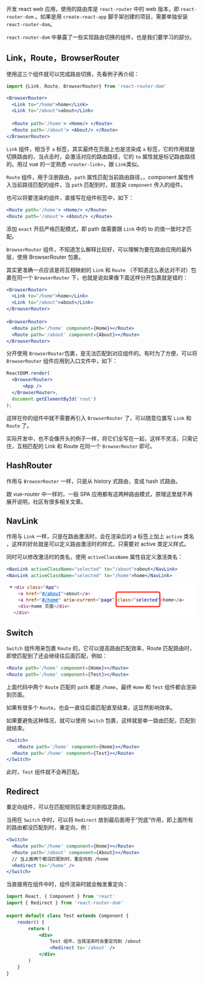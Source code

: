 开发 react web 应用，使用的路由库是 `react-router` 中的 web 版本，即 `react-router-dom` 。如果是用 `create-react-app` 脚手架创建的项目，需要单独安装 `react-router-dom`。

`react-router-dom` 中暴露了一些实现路由切换的组件，也是我们要学习的部分。



## Link，Route，BrowserRouter

使用这三个组件就可以完成路由切换，先看例子再介绍：

```js
import {Link, Route, BrowserRouter} from 'react-router-dom'
```

```jsx
<BrowserRouter>
  <Link to="/home">home</Link>
  <Link to="/about">about</Link>

  <Route path='/home'> <Home/> </Route>
  <Route path='/about'> <About/> </Route>
</BrowserRouter>
```



`Link` 组件，相当于 `a` 标签，其实最终在页面上也是渲染成 `a` 标签，它的作用就是切换路由的，当点击时，会激活对应的路由路径，它的 `to` 属性就是标记路由路径的。用过 vue 的一定熟悉 `<router-link>`，跟 `Link`类似。 



`Route` 组件，用于注册路由，`path` 属性匹配当前路由路径，，component 属性传入当前路径匹配的组件，当 `path` 匹配到时，就渲染 `component` 传入的组件。

也可以将要渲染的组件，直接写在组件标签中，如下：

```jsx
<Route path='/home'> <Home/> </Route>
<Route path='/about'> <About/> </Route>
```

添加 `exact` 开启严格匹配模式，即 path 值需要跟 `Link` 中的 to 的值一致时才匹配。

`BrowserRouter` 组件，不知道怎么解释比较好，可以理解为要在路由应用的最外层，使用 BrowserRouter 包裹。

其实更准确一点应该是将互相映射的 `Link` 和 `Route` （不知道这么表达对不对）包裹在同一个 `BrowserRouter` 下，也就是说如果像下面这样分开包裹就是错的：

```jsx
<BrowserRouter>
  <Link to="/home">home</Link>
  <Link to="/about">about</Link>
</BrowserRouter>

<BrowserRouter>
  <Route path='/home' component={Home}></Route>
  <Route path='/about' component={About}></Route>
</BrowserRouter>
```

分开使用 `BrowserRouter`包裹，是无法匹配到对应组件的。有时为了方便，可以将 `BrowserRouter` 组件应用到入口文件中，如下：

```jsx
ReactDOM.render(
  <BrowserRouter>
      <App />
  </BrowserRouter>,
  document.getElementById('root')
);
```

这样在你的组件中就不需要再引入 `BrowserRouter` 了，可以随意位置写 `Link` 和 `Route` 了。

实际开发中，也不会像开头的例子一样，将它们全写在一起，这样不灵活，只需记住，互相匹配的 Link 和 Route 在同一个 `BrowserRouter` 即可。



## HashRouter

作用与 `BrowserRouter` 一样，只是从 history 式路由，变成 hash 式路由。

跟 vue-router 中一样的，一般 SPA 应用都有这两种路由模式，原理这里就不再展开说明，社区有很多相关文章。



## NavLink

作用与 `Link` 一样，只是在路由激活时，会在渲染后的 a 标签上加上 `active` 类名 ，这样的好处就是可以定义路由激活时的样式，只需要对 active 类定义样式。

同时可以修改激活时的类名，使用 `activeClassName` 属性自定义激活类名：

```jsx
<NavLink activeClassName="selected" to="/about">about</NavLink>
<NavLink activeClassName="selected" to="/home">home</NavLink>
```

![image-20210831142543538](./images/image-20210831142543538.png)



## Switch

`Switch` 组件用来包裹 `Route` 的，它可以提高路由匹配效率，Route 匹配路由时，即使匹配到了还会继续往后面匹配，例如：

```jsx
<Route path='/home' component={Home}></Route>
<Route path='/home' component={Test}></Route>
```

上面代码中两个 `Route` 匹配的 `path` 都是 `/home`，最终 `Home` 和 `Test` 组件都会渲染到页面。

如果有很多个 `Route`，也会一直往后面匹配直至结束，这显然影响效率。

如果要避免这种情况，就可以使用 `Switch` 包裹，这样就是单一路由匹配，匹配到就结束。

```jsx
<Switch>
	<Route path='/home' component={Home}></Route>
  <Route path='/home' component={Test}></Route>
</Switch>
```

此时，`Test` 组件就不会再匹配。

## Redirect

重定向组件，可以在匹配规则后重定向到指定路由。

当用在 `Switch` 中时，可以将 `Redirect` 放到最后面用于“兜底”作用，即上面所有的路由都没匹配到时，重定向，例：

```jsx
<Switch>
  <Route path='/home' component={Home}></Route>
  <Route path='/about' component={About}></Route>
  // 当上面两个都没匹配到时，重定向到 /home
  <Redirect to="/home" />
</Switch>
```

当直接用在组件中时，组件渲染时就会触发重定向：

```jsx
import React, { Component } from 'react'
import { Redirect } from 'react-router-dom'

export default class Test extends Component {
    render() {
        return (
            <div>
                Test 组件，当我渲染时会重定向到 /about
                <Redirect to='/about' />
            </div>
        )
    }
}
```

